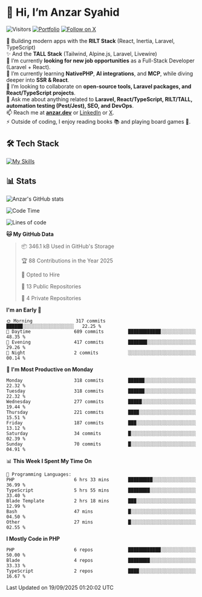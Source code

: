 # 👋 Hi, I’m Anzar Syahid  

![Visitors](https://komarev.com/ghpvc/?username=zarchp&style=flat-square&color=blue) 
[![Portfolio](https://img.shields.io/badge/Website-anzar.dev-ff69b4?style=flat-square&logo=google-chrome&logoColor=white)](https://anzar.dev)
[![Follow on X](https://img.shields.io/badge/Follow-@ZarChp-000000?style=flat-square&logo=x&logoColor=white)](https://x.com/zarchp)


🚀 Building modern apps with the **RILT Stack** (React, Inertia, Laravel, TypeScript)  
✨ And the **TALL Stack** (Tailwind, Alpine.js, Laravel, Livewire)  
🔭 I’m currently **looking for new job opportunities** as a Full-Stack Developer (Laravel + React).  
🌱 I’m currently learning **NativePHP**, **AI integrations**, and **MCP**, while diving deeper into **SSR & React**.  
👯 I’m looking to collaborate on **open-source tools, Laravel packages, and React/TypeScript projects**.  
💬 Ask me about anything related to **Laravel, React/TypeScript, RILT/TALL, automation testing (Pest/Jest), SEO, and DevOps**.  
📫 Reach me at **[anzar.dev](https://anzar.dev)** or [LinkedIn](https://linkedin.com/in/anzar-syahid) or [X](https://x.com/ZarChp).  
⚡ Outside of coding, I enjoy reading books 📚 and playing board games 🎲.  


## 🛠️ Tech Stack  
[![My Skills](https://skillicons.dev/icons?i=html,js,css,laravel,php,wordpress,graphql,vite,nodejs,typescript,react,next,vue,nuxt,alpinejs,tailwind,bootstrap,postgresql,mysql,sqlite,aws,gcp,cloudflare,docker,github,gitlab,firebase,vscode,git,figma&perline=10)](https://skillicons.dev)  

## 📊 Stats  

![Anzar's GitHub stats](https://github-readme-stats.vercel.app/api?username=zarchp&show_icons=true&theme=radical)  

<!--START_SECTION:waka-->
![Code Time](http://img.shields.io/badge/Code%20Time-5%2C399%20hrs%2014%20mins-blue)

![Lines of code](https://img.shields.io/badge/From%20Hello%20World%20I%27ve%20Written-10.6%20million%20lines%20of%20code-blue)

**🐱 My GitHub Data** 

> 📦 346.1 kB Used in GitHub's Storage 
 > 
> 🏆 88 Contributions in the Year 2025
 > 
> 💼 Opted to Hire
 > 
> 📜 13 Public Repositories 
 > 
> 🔑 4 Private Repositories 
 > 
**I'm an Early 🐤** 

```text
🌞 Morning                317 commits         ██████░░░░░░░░░░░░░░░░░░░   22.25 % 
🌆 Daytime                689 commits         ████████████░░░░░░░░░░░░░   48.35 % 
🌃 Evening                417 commits         ███████░░░░░░░░░░░░░░░░░░   29.26 % 
🌙 Night                  2 commits           ░░░░░░░░░░░░░░░░░░░░░░░░░   00.14 % 
```
📅 **I'm Most Productive on Monday** 

```text
Monday                   318 commits         ██████░░░░░░░░░░░░░░░░░░░   22.32 % 
Tuesday                  318 commits         ██████░░░░░░░░░░░░░░░░░░░   22.32 % 
Wednesday                277 commits         █████░░░░░░░░░░░░░░░░░░░░   19.44 % 
Thursday                 221 commits         ████░░░░░░░░░░░░░░░░░░░░░   15.51 % 
Friday                   187 commits         ███░░░░░░░░░░░░░░░░░░░░░░   13.12 % 
Saturday                 34 commits          █░░░░░░░░░░░░░░░░░░░░░░░░   02.39 % 
Sunday                   70 commits          █░░░░░░░░░░░░░░░░░░░░░░░░   04.91 % 
```


📊 **This Week I Spent My Time On** 

```text
💬 Programming Languages: 
PHP                      6 hrs 33 mins       █████████░░░░░░░░░░░░░░░░   36.99 % 
TypeScript               5 hrs 55 mins       ████████░░░░░░░░░░░░░░░░░   33.40 % 
Blade Template           2 hrs 18 mins       ███░░░░░░░░░░░░░░░░░░░░░░   12.99 % 
Bash                     47 mins             █░░░░░░░░░░░░░░░░░░░░░░░░   04.50 % 
Other                    27 mins             █░░░░░░░░░░░░░░░░░░░░░░░░   02.55 % 
```

**I Mostly Code in PHP** 

```text
PHP                      6 repos             ████████████░░░░░░░░░░░░░   50.00 % 
Blade                    4 repos             ████████░░░░░░░░░░░░░░░░░   33.33 % 
TypeScript               2 repos             ████░░░░░░░░░░░░░░░░░░░░░   16.67 % 
```




 Last Updated on 19/09/2025 01:20:02 UTC
<!--END_SECTION:waka-->
